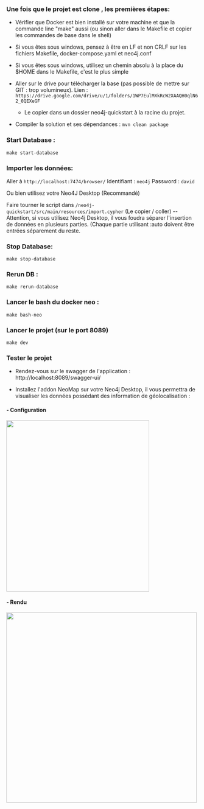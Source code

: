 ### Une fois que le projet est clone , les premières étapes:

- Vérifier que Docker est bien installé sur votre machine et que la commande line "make" aussi (ou sinon aller dans le Makefile et copier les commandes de base dans le shell)
- Si vous êtes sous windows, pensez à être en LF et non CRLF sur les fichiers Makefile, docker-compose.yaml et neo4j.conf
- Si vous êtes sous windows, utilisez un chemin absolu à la place du $HOME dans le Makefile, c'est le plus simple
- Aller sur le drive pour télécharger la base (pas possible de mettre sur GIT : trop volumineux). Lien : `https://drive.google.com/drive/u/1/folders/1WP7EulMXkRcW2XAAQH0qlN62_0QEXeGF` 
  - Le copier dans un dossier neo4j-quickstart à la racine du projet.
    
- Compiler la solution et ses dépendances : `mvn clean package`

### Start Database :
`make start-database`

### Importer les données:

Aller à `http://localhost:7474/browser/` 
Identifiant : `neo4j`
Password : `david`

Ou bien utilisez votre Neo4J Desktop (Recommandé)

Faire tourner le script dans `/neo4j-quickstart/src/main/resources/import.cypher` (Le copier / coller)
-- Attention, si vous utilisez Neo4j Desktop, il vous foudra séparer l'insertion de données en plusieurs parties. (Chaque partie utilisant :auto doivent être entrées séparement du reste. 

### Stop Database:
`make stop-database`

### Rerun DB :
`make rerun-database`

### Lancer le bash du docker neo :
`make bash-neo`

### Lancer le projet (sur le port 8089) 
`make dev`

### Tester le projet
- Rendez-vous sur le swagger de l'application : http://localhost:8089/swagger-ui/

- Installez l'addon NeoMap sur votre Neo4j Desktop, il vous permettra de visualiser les données possédant des information de géolocalisation :

#### - Configuration
<img src="https://zupimages.net/up/21/21/6pdn.png" alt="" width="375" height="450"/>

#### - Rendu
<img src="https://zupimages.net/up/21/21/ud7n.png" alt="" width="500" height="500"/>

